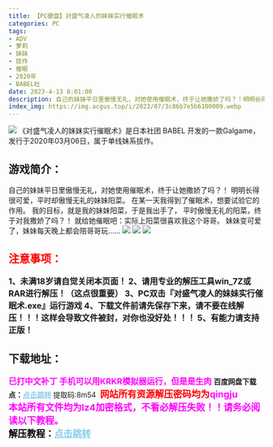 ```yaml
---
title: 【PC硬盘】对盛气凌人的妹妹实行催眠术
categories: PC
tags:
- ADV
- 萝莉
- 妹妹
- 拔作
- 催眠
- 2020年
- BABEL社
date: 2023-4-13 8:01:00
description: 自己的妹妹平日里傲慢无礼，对她使用催眠术，终于让她撒娇了吗？！明明长得很可爱，平时却傲慢无礼的妹妹阳菜。在某一天我得到了催眠术，想要试验它的作用。我的目标，就是我的妹妹阳菜，于是我出手了，平时傲慢无礼的阳菜，终于对我撒娇了吗？！就给她催眠吧：实际上阳菜很喜欢我这个哥哥。妹妹变可爱了，妹妹每天晚上都会陪哥哥玩…..
index_img: https://img.acgus.top/i/2023/07/3c86b7e5b6100009.webp
---
```

![](https://img.acgus.top/i/2023/07/3c86b7e5b6100009.webp)
《对盛气凌人的妹妹实行催眠术》是日本社团 BABEL 开发的一款Galgame，发行于2020年03月06日，属于单线妹系拔作。

## 游戏简介：
自己的妹妹平日里傲慢无礼，对她使用催眠术，终于让她撒娇了吗？！
明明长得很可爱，平时却傲慢无礼的妹妹阳菜。
在某一天我得到了催眠术，想要试验它的作用。
我的目标，就是我的妹妹阳菜，于是我出手了，
平时傲慢无礼的阳菜，终于对我撒娇了吗？！
就给她催眠吧：实际上阳菜很喜欢我这个哥哥。
妹妹变可爱了，妹妹每天晚上都会陪哥哥玩……
![](https://img.acgus.top/i/2023/07/a95c351d3e100015.webp)
![](https://img.acgus.top/i/2023/07/620e224987100018.webp)
![](https://img.acgus.top/i/2023/07/921322a63b100013.webp)





## <font color=#FF0000 >注意事项：</font>
<font size=3><b>1、未满18岁请自觉关闭本页面！
2、请用专业的解压工具win_7Z或RAR进行解压！（这点很重要）
3、PC双击『对盛气凌人的妹妹实行催眠术.exe』运行游戏
4、下载文件前请先保存下来，请不要在线解压！！！这样会导致文件被封，对你也没好处！！！
5、有能力请支持正版！</b></font>

## 下载地址：
<font color=#FF00FF size=3><b>已打中文补丁</b></font>
<font color=#FF00FF size=3>**手机可以用KRKR模拟器运行，但是是生肉**</font>
<b>百度网盘下载点：</b><a href="https://pan.baidu.com/s/12GRDto0GgnF5MRbzoNIVTw?pwd=8m54" style="color: #87CEEB;"><b>点击跳转</b></a> 提取码:8m54
<a style="padding: 0" href="https://post.qingju.org/AD/"><img style="max-width:100%" src="https://img.acgus.top/i/2024/07/478f689b8021d8d499ab43d21acf137a.gif" alt=""></a>
<b><font color=#FF0000 size=4>网站所有资源解压密码均为</b></font><b><font color=#FF00FF size=4>qingju</font><font color=#FF0000 ></font></b><br><b><font color=#FF00FF size=4>本站所有文件均为lz4加密格式，不看必解压失败！！请务必阅读以下教程。</b></font><br><b><font color=#000 size=4>解压教程：</b><a href="https://post.qingju.org/tutorial/000/" style="color: #87CEEB;"><b>点击跳转</b></a>
